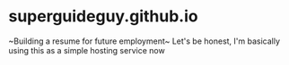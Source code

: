 # superguideguy.github.io
~Building a resume for future employment~ Let's be honest, I'm basically using this as a simple hosting service now
